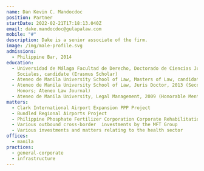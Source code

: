 ```yaml
---
name: Dan Kevin C. Mandocdoc
position: Partner
startDate: 2022-02-21T17:18:13.040Z
email: dake.mandocdoc@gulapalaw.com
mobile: "#"
description: Dake is a senior associate of the firm.
image: /img/male-profile.svg
admissions:
  - Philippine Bar, 2014
education:
  - Universidad de Málaga Facultad de Derecho, Doctorado de Ciencias Jurídicas y
    Sociales, candidate (Erasmus Scholar)
  - Ateneo de Manila University School of Law, Masters of Law, candidate
  - Ateneo de Manila University School of Law, Juris Doctor, 2013 (Second
    Honors; Ateneo Law Journal)
  - Ateneo de Manila University, Legal Management, 2009 (Honorable Mention)
matters:
  - Clark International Airport Expansion PPP Project
  - Bundled Regional Airports Project
  - Philippine Phosphate Fertilizer Corporation Corporate Rehabilitation
  - Various outbound cross-border  investments by the MFT Group
  - Various investments and matters relating to the health sector
offices:
  - manila
practices:
  - general-corporate
  - infrastructure
---
```

